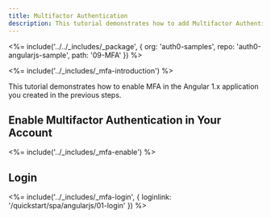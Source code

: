 ```yaml
---
title: Multifactor Authentication
description: This tutorial demonstrates how to add Multifactor Authentication to your Angular 1.x app
---
```


<%= include('../../_includes/_package', {
  org: 'auth0-samples',
  repo: 'auth0-angularjs-sample',
  path: '09-MFA'
}) %>

<%= include('../_includes/_mfa-introduction') %>

This tutorial demonstrates how to enable MFA in the Angular 1.x application you created in the previous steps.

## Enable Multifactor Authentication in Your Account

<%= include('../_includes/_mfa-enable') %>

## Login

<%= include('../_includes/_mfa-login', { loginlink: '/quickstart/spa/angularjs/01-login' }) %>

